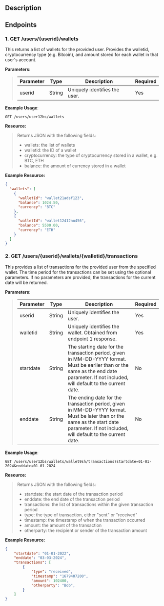 ## Description

## Endpoints

### 1. GET /users/{userid}/wallets

This returns a list of wallets for the provided user. Provides the walletid, cryptocurrency type (e.g. Bitcoin), and amount stored for each wallet in that user's account.

**Parameters:**

>| Parameter | Type   | Description                          | Required |
>|-----------|--------|--------------------------------------|----------|
>| userid    | String | Uniquely identifies the user.        | Yes      |


**Example Usage**:
```
GET /users/user12bs/wallets
```

**Resource:**
>Returns JSON with the following fields:
>* wallets: the list of wallets
>* walletid: the ID of a wallet
>* cryptocurrency: the type of cryptocurrency stored in a wallet, e.g. BTC, ETH
>* balance: the amount of currency stored in a wallet

**Example Resource:**
```json
{
  "wallets": [
    {
      "walletId": "wallet21adsf123",
      "balance": 1024.50,
      "currency": "BTC"
    },
    {
      "walletId": "wallet12412nu456",
      "balance": 5500.00,
      "currency": "ETH"
    }
  ]
}
```

### 2. GET /users/{userid}/wallets/{walletid}/transactions

This provides a list of transactions for the provided user from the specified wallet. The time period for the transactions can be set using the optional parameters. If no parameters are provided, the transactions for the current date will be returned.

**Parameters**:

>| Parameter | Type   | Description                          | Required |
>|-----------|--------|--------------------------------------|----------|
>| userid    | String | Uniquely identifies the user.        | Yes      |
>| walletid  | String | Uniquely identifies the wallet. Obtained from endpoint 1 response. | Yes |
>| startdate | String | The starting date for the transaction period, given in MM-DD-YYYY format. Must be earlier than or the same as the end date parameter. If not included, will default to the current date. | No |
>| enddate | String | The ending date for the transaction period, given in MM-DD-YYYY format. Must be later than or the same as the start date parameter. If not included, will default to the current date. | No |

**Example Usage**:
```
GET /users/user12bs/wallets/wallet9sh/transactions?startdate=01-01-2024&enddate=01-01-2024
```
**Resource:**
> Returns JSON with the following fields:
> * startdate: the start date of the transaction period
> * enddate: the end date of the transaction period
> * transactions: the list of transactions within the given transaction period
> * type: the type of transaction, either "sent" or "received"
> * timestamp: the timestamp of when the transaction occurred
> * amount: the amount of the transaction
> * otherparty: the recipient or sender of the transaction amount

**Example Resource:**
```json
{
    "startdate": "01-01-2022",
    "enddate": "03-03-2024",
    "transactions": [
        {
            "type": "received",
            "timestamp": "1679407200",
            "amount": 102400,
            "otherparty": "Bob",
        }
    ]
}
```

